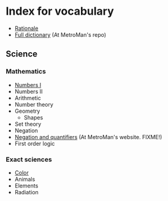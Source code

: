 # Index for vocabulary
- [Rationale](/rationale.md)
- [Full dictionary](https://github.com/MetroManSR/MetroWeb/blob/main/assets/data/spanish-dictionary.csv) (At MetroMan's repo)

## Science
### Mathematics
- [Numbers I](/Math/numbers.md)
- Numbers II
- Arithmetic
- Number theory
- Geometry
	- Shapes
- Set theory
- Negation
- [Negation and quantifiers](https://www.metroman.me/en/balkeon/grammar/basiclogic/) (At MetroMan's website. FIXME!)
- First order logic

### Exact sciences
- [Color](/Science/color.md)
- Animals
- Elements
- Radiation
